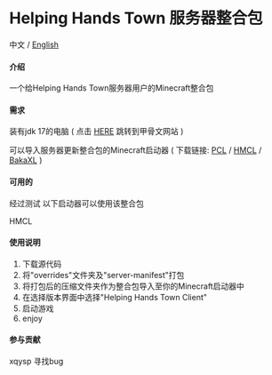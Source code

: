 # Helping Hands Town 服务器整合包
中文 / [English](https://gitee.com/yanjunL/HelpingHandsTownMinecraftServerModPark/blob/master/README.en.md)

#### 介绍
一个给Helping Hands Town服务器用户的Minecraft整合包

#### 需求

装有jdk 17的电脑 ( 点击 [HERE](http://https://www.oracle.com/java/technologies/javase/jdk17-archive-downloads.html) 跳转到甲骨文网站 )

可以导入服务器更新整合包的Minecraft启动器 ( 下载链接: [PCL](https://afdian.net/@LTCat) / [HMCL](https://hmcl.huangyuhui.net/) / [BakaXL](https://www.bakaxl.com/) )

#### 可用的

经过测试 以下启动器可以使用该整合包

HMCL

#### 使用说明

1. 下载源代码
2. 将"overrides"文件夹及"server-manifest"打包
3. 将打包后的压缩文件夹作为整合包导入至你的Minecraft启动器中
4. 在选择版本界面中选择"Helping Hands Town Client"
5. 启动游戏
6. enjoy

#### 参与贡献

xqysp 寻找bug
